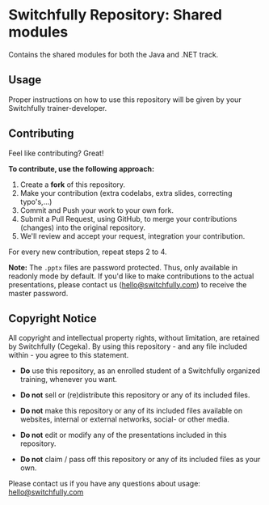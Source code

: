 # Switchfully Repository: Shared modules

Contains the shared modules for both the Java and .NET track.

## Usage

Proper instructions on how to use this repository will be given by your Switchfully trainer-developer.

## Contributing

Feel like contributing? Great!

**To contribute, use the following approach:**

1. Create a **fork** of this repository.
2. Make your contribution (extra codelabs, extra slides, correcting typo's,...)
3. Commit and Push your work to your own fork.
4. Submit a Pull Request, using GitHub, to merge your contributions (changes) into the original repository.
5. We'll review and accept your request, integration your contribution.

For every new contribution, repeat steps 2 to 4.

**Note:** The `.pptx` files are password protected. Thus, only available in readonly mode by default. If you'd like to make contributions to the actual presentations, please contact us (hello@switchfully.com) to receive the master password. 

## Copyright Notice

All copyright and intellectual property rights, without limitation, are retained by Switchfully (Cegeka). By using this repository - and any file included within - you agree to this statement.

- **Do** use this repository, as an enrolled student of a Switchfully organized training, 
whenever you want.

- **Do not** sell or (re)distribute this repository or any of its included files.
- **Do not** make this repository or any of its included files available on websites, internal or external networks, 
social- or other media.
- **Do not** edit or modify any of the presentations included in this repository.
- **Do not** claim / pass off this repository or any of its included files as your own.

Please contact us if you have any questions about usage: hello@switchfully.com
